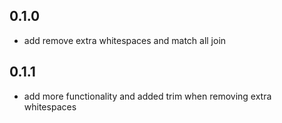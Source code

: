## 0.1.0

* add remove extra whitespaces and match all join 

## 0.1.1

* add more functionality and added trim when removing extra whitespaces 